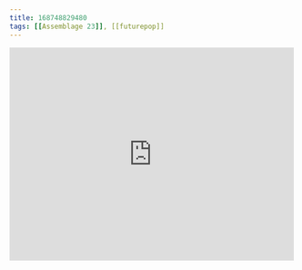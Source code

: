 ```yaml
---
title: 168748829480
tags: [[Assemblage 23]], [[futurepop]]
---
```

<iframe allow="accelerometer; autoplay; clipboard-write; encrypted-media; gyroscope; picture-in-picture" allowfullscreen="" frameborder="0" height="375" id="youtube_iframe" src="https://www.youtube.com/embed/8Ampn-5hcZg?feature=oembed&amp;enablejsapi=1&amp;origin=https://safe.txmblr.com&amp;wmode=opaque" width="500"></iframe>